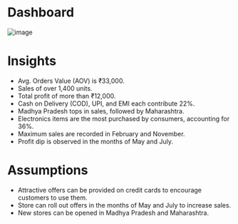 # Dashboard

![image](https://github.com/SaurabhS312/Data-Analysis/assets/132185036/6fa5568f-285e-4abb-b18b-c4f66ebc6b5b)


# Insights

- Avg. Orders Value (AOV) is ₹33,000.
- Sales of over 1,400 units.
- Total profit of more than ₹12,000.
- Cash on Delivery (COD), UPI, and EMI each contribute 22%.
- Madhya Pradesh tops in sales, followed by Maharashtra.
- Electronics items are the most purchased by consumers, accounting for 36%.
- Maximum sales are recorded in February and November.
- Profit dip is observed in the months of May and July.

# Assumptions

- Attractive offers can be provided on credit cards to encourage customers to use them.
- Store can roll out offers in the months of May and July to increase sales.
- New stores can be opened in Madhya Pradesh and Maharashtra.

